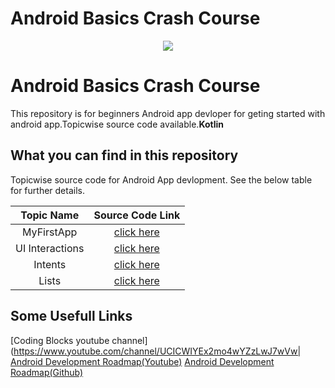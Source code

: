 # Android Basics Crash Course

<p align="center">
  <img src="http://startupbhopal.com/wp-content/uploads/2019/03/android-app-banner-1440x720.jpg">
</p>

# Android Basics Crash Course

This repository is for beginners Android app devloper for geting started with android app.Topicwise source code available.**Kotlin**

## What you can find in this repository

Topicwise source code for Android App devlopment. See the below table for further details. 

[//]: # (Run the py script to generate the below table.)

| Topic Name| Source Code Link| 
|  :--------: |  :--------: | 
| MyFirstApp|[click here](https://github.com/Marvel999/Android_Basics_Crash_Course/tree/master/01_MyFirstApp)|
| UI Interactions|[click here](https://github.com/Marvel999/Android_Basics_Crash_Course/tree/master/02_UI_Interactions)|
| Intents|[click here](https://github.com/Marvel999/Android_Basics_Crash_Course/tree/master/03_Intents)|
| Lists|[click here](https://github.com/Marvel999/Android_Basics_Crash_Course/tree/master/04_Lists)|


## Some Usefull Links
[Coding Blocks youtube channel](https://www.youtube.com/channel/UCICWIYEx2mo4wYZzLwJ7wVw|
[Android Development Roadmap(Youtube)](https://www.youtube.com/watch?v=BakbEAyXoMI)
[Android Development Roadmap(Github)](https://github.com/Marvel999/Android-RoadMap-OneNote)

